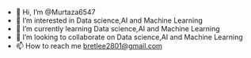 - 👋 Hi, I’m @Murtaza6547
- 👀 I’m interested in Data science,AI and Machine Learning
- 🌱 I’m currently learning Data science,AI and Machine Learning
- 💞️ I’m looking to collaborate on Data science,AI and Machine Learning
- 📫 How to reach me bretlee2801@gmail.com

<!---
Murtaza6547/Murtaza6547 is a ✨ special ✨ repository because its `README.md` (this file) appears on your GitHub profile.
You can click the Preview link to take a look at your changes.
--->
